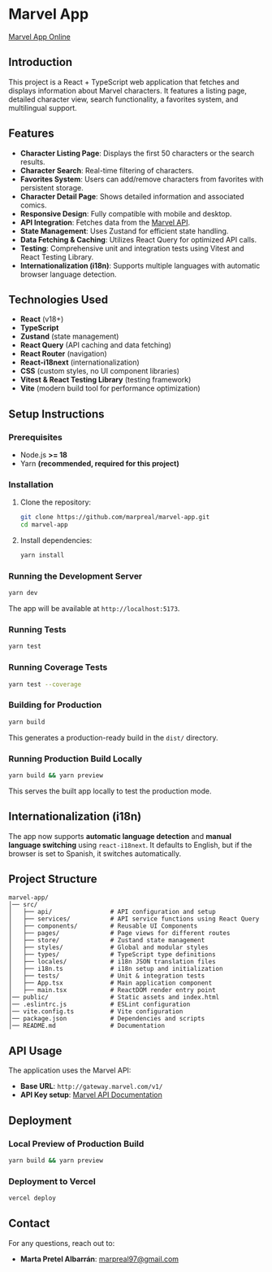 # Marvel App

[Marvel App Online](https://marvel-app-rose.vercel.app/)

## Introduction

This project is a React + TypeScript web application that fetches and displays information about Marvel characters. It features a listing page, detailed character view, search functionality, a favorites system, and multilingual support.

## Features

- **Character Listing Page**: Displays the first 50 characters or the search results.
- **Character Search**: Real-time filtering of characters.
- **Favorites System**: Users can add/remove characters from favorites with persistent storage.
- **Character Detail Page**: Shows detailed information and associated comics.
- **Responsive Design**: Fully compatible with mobile and desktop.
- **API Integration**: Fetches data from the [Marvel API](https://developer.marvel.com/).
- **State Management**: Uses Zustand for efficient state handling.
- **Data Fetching & Caching**: Utilizes React Query for optimized API calls.
- **Testing**: Comprehensive unit and integration tests using Vitest and React Testing Library.
- **Internationalization (i18n)**: Supports multiple languages with automatic browser language detection.

## Technologies Used

- **React** (v18+)
- **TypeScript**
- **Zustand** (state management)
- **React Query** (API caching and data fetching)
- **React Router** (navigation)
- **React-i18next** (internationalization)
- **CSS** (custom styles, no UI component libraries)
- **Vitest & React Testing Library** (testing framework)
- **Vite** (modern build tool for performance optimization)

## Setup Instructions

### Prerequisites

- Node.js **>= 18**
- Yarn **(recommended, required for this project)**

### Installation

1. Clone the repository:

   ```sh
   git clone https://github.com/marpreal/marvel-app.git
   cd marvel-app
   ```

2. Install dependencies:
   ```sh
   yarn install
   ```

### Running the Development Server

```sh
yarn dev
```

The app will be available at `http://localhost:5173`.

### Running Tests

```sh
yarn test
```

### Running Coverage Tests

```sh
yarn test --coverage
```

### Building for Production

```sh
yarn build
```

This generates a production-ready build in the `dist/` directory.

### Running Production Build Locally

```sh
yarn build && yarn preview
```

This serves the built app locally to test the production mode.

## Internationalization (i18n)

The app now supports **automatic language detection** and **manual language switching** using `react-i18next`. It defaults to English, but if the browser is set to Spanish, it switches automatically.

## Project Structure

```
marvel-app/
│── src/
│   ├── api/                # API configuration and setup
│   ├── services/           # API service functions using React Query
│   ├── components/         # Reusable UI Components
│   ├── pages/              # Page views for different routes
│   ├── store/              # Zustand state management
│   ├── styles/             # Global and modular styles
│   ├── types/              # TypeScript type definitions
│   ├── locales/            # i18n JSON translation files
│   ├── i18n.ts             # i18n setup and initialization
│   ├── tests/              # Unit & integration tests
│   ├── App.tsx             # Main application component
│   ├── main.tsx            # ReactDOM render entry point
│── public/                 # Static assets and index.html
│── .eslintrc.js            # ESLint configuration
│── vite.config.ts          # Vite configuration
│── package.json            # Dependencies and scripts
│── README.md               # Documentation
```

## API Usage

The application uses the Marvel API:

- **Base URL**: `http://gateway.marvel.com/v1/`
- **API Key setup**: [Marvel API Documentation](https://developer.marvel.com/documentation/getting_started)

## Deployment

### Local Preview of Production Build

```sh
yarn build && yarn preview
```

### Deployment to Vercel

```sh
vercel deploy
```

## Contact

For any questions, reach out to:

- **Marta Pretel Albarrán**: marpreal97@gmail.com
